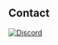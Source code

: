 ## Contact
[![Discord](https://img.shields.io/badge/@YourDiscordName-7289DA?logo=discord&logoColor=white)](https://discordapp.com/users/134269883213938688)
